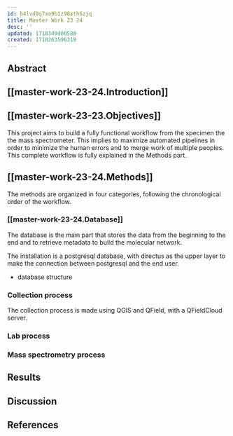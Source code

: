 ```yaml
---
id: b4lvd0q7xo9b1z98xth6zjq
title: Master Work 23 24
desc: ''
updated: 1718349400580
created: 1718263596319
---
```

## Abstract

## [[master-work-23-24.Introduction]]

## [[master-work-23-23.Objectives]]
This project aims to build a fully functional workflow from the specimen the the mass spectrometer. This implies to maximize automated pipelines in order to minimize the human errors and to merge work of multiple peoples. This complete workflow is fully explained in the Methods part. 

## [[master-work-23-24.Methods]]
The methods are organized in four categories, following the chronological order of the workflow.

### [[master-work-23-24.Database]]
The database is the main part that stores the data from the beginning to the end and to retrieve metadata to build the molecular network.

The installation is a postgresql database, with directus as the upper layer to make the connection between postgresql and the end user. 

- database structure
### Collection process
The collection process is made using QGIS and QField, with a QFieldCloud server.

### Lab process
### Mass spectrometry process

## Results

## Discussion

## References